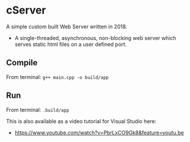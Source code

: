 # cServer
A simple custom built Web Server written in 2018.
* A single-threaded, asynchronous, non-blocking web server which serves static html files on a user defined port.

## Compile
From terminal:
```g++ main.cpp -o build/app```

## Run
From terminal:
```.build/app```

This is also available as a video tutorial for Visual Studio here:
* https://www.youtube.com/watch?v=PbrLxCO9Gk8&feature=youtu.be